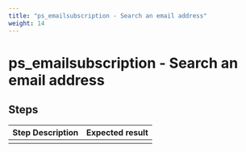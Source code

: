 ```yaml
---
title: "ps_emailsubscription - Search an email address"
weight: 14
---
```


# ps_emailsubscription - Search an email address
## Steps
| Step Description | Expected result |
| ----- | ----- |
|  |  |
